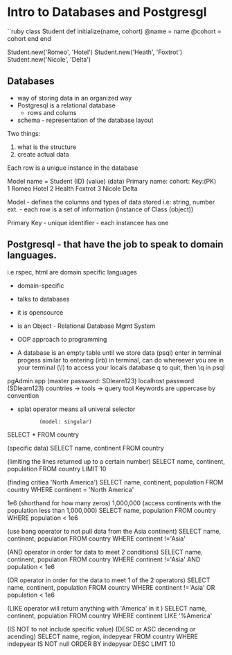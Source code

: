 # Intro to Databases and Postgresgl

``ruby
class Student
    def initialize(name, cohort)
    @name = name
    @cohort = cohort
    end
end

Student.new('Romeo', 'Hotel')
Student.new('Heath', 'Foxtrot')
Student.new('Nicole', 'Delta')

## Databases

- way of storing data in an organized way
- Postgresql is a relational database
    - rows and colums
- schema - representation of the database layout

Two things: 
1. what is the structure
2. create actual data

Each row is a unigue instance in the database

Model name = Student
(ID)       (value)         (data)
Primary     name:           cohort:
Key:(PK)      
1           Romeo           Hotel
2           Health          Foxtrot
3           Nicole          Delta


Model - defines the columns and types of data stored i.e: string, number ext.
    - each row is a set of information (instance of Class (object))

Primary Key - unique identifier - each instancee has one

## Postgresql - that have the job to speak to domain languages.
i.e rspec, html are domain specific languages

- domain-specific
- talks to databases
- it is opensource
- is an Object - Relational Database Mgmt System
- OOP approach to programming

- A database is an empty table until we store data
(psql) enter in terminal
progess similar to entering (irb) in terminal, can do whereever you are in your terminal
(\l) to access your locals database
q to quit, then \q in psql

pgAdmin app (master password: SDlearn123)
localhost password (SDlearn123)
countries -> tools -> query tool
Keywords are uppercase by convention
* splat operator means all univeral selector
                
             (model: singular)
SELECT * FROM country

(specific data)
SELECT name, continent FROM country

(limiting the lines returned up to a certain number)
SELECT name, continent, population
FROM country
LIMIT 10

(finding critiea 'North America')
SELECT name, continent, population
FROM country
WHERE continent = 'North America'

1e6 (shorthand for how many zeros)
1,000,000 
(access continents with the population less than 1,000,000)
SELECT name, population
FROM country
WHERE population < 1e6

(use bang operator to not pull data from the Asia continent)
SELECT name, continent, population
FROM country
WHERE continent !='Asia'

(AND operator in order for data to meet 2 conditions)
SELECT name, continent, population
FROM country
WHERE continent !='Asia'
AND population < 1e6

(OR operator in order for the data to meet 1 of the 2 operators)
SELECT name, continent, population
FROM country
WHERE continent !='Asia'
OR population < 1e6

(LIKE operator will return anything with 'America' in it )
SELECT name, continent, population
FROM country
WHERE continent LIKE '%America'

(IS NOT to not include specific value)
(DESC or ASC decending or acending)
SELECT name, region, indepyear
FROM country
WHERE indepyear IS NOT null
ORDER BY indepyear DESC
LIMIT 10